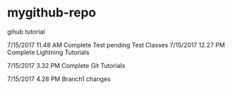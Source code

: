 # mygithub-repo
gihub tutorial

7/15/2017 11.48 AM Complete Test pending Test Classes
7/15/2017 12.27 PM Complete Lightning Tutorials

7/15/2017 3.32 PM Complete Git Tutorials

7/15/2017 4.28 PM Branch1 changes
